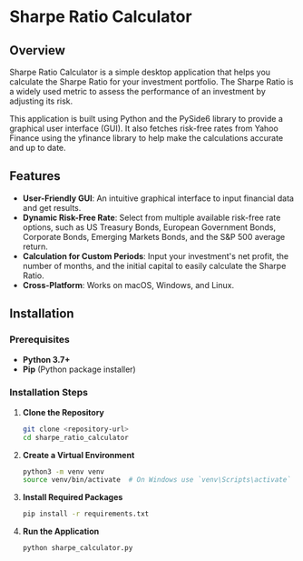 # Sharpe Ratio Calculator

## Overview

Sharpe Ratio Calculator is a simple desktop application that helps you calculate the Sharpe Ratio for your investment portfolio. The Sharpe Ratio is a widely used metric to assess the performance of an investment by adjusting its risk.

This application is built using Python and the PySide6 library to provide a graphical user interface (GUI). It also fetches risk-free rates from Yahoo Finance using the yfinance library to help make the calculations accurate and up to date.

## Features

- **User-Friendly GUI**: An intuitive graphical interface to input financial data and get results.
- **Dynamic Risk-Free Rate**: Select from multiple available risk-free rate options, such as US Treasury Bonds, European Government Bonds, Corporate Bonds, Emerging Markets Bonds, and the S&P 500 average return.
- **Calculation for Custom Periods**: Input your investment's net profit, the number of months, and the initial capital to easily calculate the Sharpe Ratio.
- **Cross-Platform**: Works on macOS, Windows, and Linux.

## Installation

### Prerequisites

- **Python 3.7+**
- **Pip** (Python package installer)

### Installation Steps

1. **Clone the Repository**

   ```sh
   git clone <repository-url>
   cd sharpe_ratio_calculator
   ```

2. **Create a Virtual Environment**

   ```sh
   python3 -m venv venv
   source venv/bin/activate  # On Windows use `venv\Scripts\activate`
   ```

3. **Install Required Packages**

   ```sh
   pip install -r requirements.txt
   ```

4. **Run the Application**

   ```sh
   python sharpe_calculator.py
   ```
